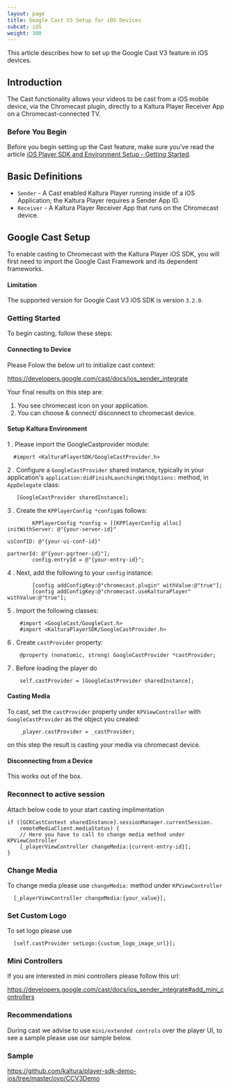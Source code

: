 ```yaml
---
layout: page
title: Google Cast V3 Setup for iOS Devices
subcat: iOS
weight: 300
---
```


This article describes how to set up the Google Cast V3 feature in iOS devices.

## Introduction  

The Cast functionality allows your videos to be cast from a iOS mobile device, via the Chromecast plugin, directly to a Kaltura Player Receiver App on a Chromecast-connected TV.

### Before You Begin  

Before you begin setting up the Cast feature, make sure you've read the article [iOS Player SDK and Environment Setup - Getting Started](https://vpaas.kaltura.com/documentation/05_Mobile-Video-Player-SDKs/iOS-Getting-Started.html).

## Basic Definitions

* `Sender` - A Cast enabled Kaltura Player running inside of a iOS Application; the Kaltura Player requires a Sender App ID.
* `Receiver` - A Kaltura Player Receiver App that runs on the Chromecast device. 

## Google Cast Setup  

To enable casting to Chromecast with the Kaltura Player iOS SDK, you will first need to import the Google Cast Framework and its dependent frameworks.

#### Limitation  

The supported version for Google Cast V3 iOS SDK is version `3.2.0`.

### Getting Started  

To begin casting, follow these steps:

#### Connecting to Device

Please Folow the below url to initialize cast context:

https://developers.google.com/cast/docs/ios_sender_integrate

Your final results on this step are: 

1. You see chromecast icon on your application.
2. You can choose & connect/ disconnect to chromecast device.

#### Setup Kaltura Environment 

1 . Please import the GoogleCastprovider module: 
      
      #import <KalturaPlayerSDK/GoogleCastProvider.h>
      
2 . Configure a `GoogleCastProvider` shared instance, typically in your application's `application:didFinishLaunchingWithOptions:` method, in `AppDelegate` class:

       [GoogleCastProvider sharedInstance];
       
3 . Create the `KPPlayerConfig *config`as follows:
            
            KPPlayerConfig *config = [[KPPlayerConfig alloc] initWithServer: @"{your-server-id}"
                                                                   uiConfID: @"{your-ui-conf-id}"
                                                                  partnerId: @"{your-pqrtner-id}"];
            config.entryId = @"{your-entry-id}";

4 . Next, add the following to your `config` instance:

        
            [config addConfigKey:@"chromecast.plugin" withValue:@"true"];
            [config addConfigKey:@"chromecast.useKalturaPlayer" withValue:@"true"];           

5 . Import the following classes:

        #import <GoogleCast/GoogleCast.h>
        #import <KalturaPlayerSDK/GoogleCastProvider.h>

6 . Create `castProvider` property:


        @property (nonatomic, strong) GoogleCastProvider *castProvider;


7 . Before loading the player do

        self.castProvider = [GoogleCastProvider sharedInstance]; 


#### Casting Media

To cast, set the `castProvider` property under `KPViewController` with `GoogleCastProvider` as the object you created:


        _player.castProvider = _castProvider;


on this step the result is casting your media via chromecast device.


#### Disconnecting from a Device

This works out of the box.

### Reconnect to active session 

Attach below code to your start casting implimentation

    if ([GCKCastContext sharedInstance].sessionManager.currentSession.
        remoteMediaClient.mediaStatus) {
        // Here you have to call to change media method under KPViewController
        [_playerViewController changeMedia:{current-entry-id}];
    }

### Change Media

To change media please use `changeMedia:` method under `KPViewController`

      [_playerViewController changeMedia:{your_value}];

### Set Custom Logo

To set logo please use

      [self.castProvider setLogo:{custom_logo_image_url}];
      

### Mini Controllers  

If you are interested in mini controllers please follow this url:

https://developers.google.com/cast/docs/ios_sender_integrate#add_mini_controllers


### Recommendations

During cast we advise to use `mini/extended controls` over the player UI, to see a sample please use our sample below.

### Sample

https://github.com/kaltura/player-sdk-demo-ios/tree/master/ovp/CCV3Demo
